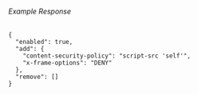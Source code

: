 
###### Example Response
```
{
  "enabled": true,
  "add": {
    "content-security-policy": "script-src 'self'",
    "x-frame-options": "DENY"
  },
  "remove": []
}